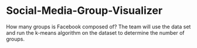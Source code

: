 # Social-Media-Group-Visualizer
How many groups is Facebook composed of? The team will use the data set and run the k-means algorithm on the dataset to determine the number of groups.
